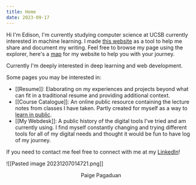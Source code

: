 ```yaml
---
title: Home
date: 2023-09-17
---
```

Hi I'm Edison, I'm currently studying computer science at UCSB currently interested in machine learning. I made [this website](Personal%20Website.md) as a tool to help me share and document my writing. Feel free to browse my page using the explorer, here's a [map](Navigation%20Guide.md) for my website to help you with your journey. 

Currently I'm deeply interested in deep learning and web development.

Some pages you may be interested in:
- [[Resume]]: Elaborating on my experiences and projects beyond what can fit in a traditional resume and providing additional context.
- [[Course Catalogue]]: An online public resource containing the lecture notes from classes I have taken. Partly created for myself as a way to [learn in public](https://www.swyx.io/learn-in-public). 
- [[My Webdesk]]: A public history of the digital tools I've tried and am currently using. I find myself constantly changing and trying different tools for all of my digital needs and thought it would be fun to have log of my journey.

If you need to contact me feel free to connect with me at my [LinkedIn](https://www.linkedin.com/in/edison--zhang/)!

![[Pasted image 20231207014721.png]]
<center>Paige Pagaduan</center>

